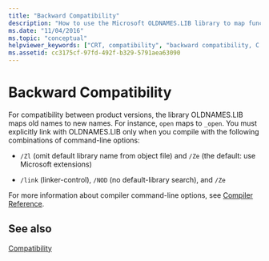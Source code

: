 ```yaml
---
title: "Backward Compatibility"
description: "How to use the Microsoft OLDNAMES.LIB library to map function names for backwards compatibility."
ms.date: "11/04/2016"
ms.topic: "conceptual"
helpviewer_keywords: ["CRT, compatibility", "backward compatibility, C run-time libraries", "compatibility, C run-time libraries", "backward compatibility"]
ms.assetid: cc3175cf-97fd-492f-b329-5791aea63090
---
```

# Backward Compatibility

For compatibility between product versions, the library OLDNAMES.LIB maps old names to new names. For instance, `open` maps to `_open`. You must explicitly link with OLDNAMES.LIB only when you compile with the following combinations of command-line options:

- `/Zl` (omit default library name from object file) and `/Ze` (the default: use Microsoft extensions)

- `/link` (linker-control), `/NOD` (no default-library search), and `/Ze`

For more information about compiler command-line options, see [Compiler Reference](../build/reference/compiler-options.md).

## See also

[Compatibility](../c-runtime-library/compatibility.md)
